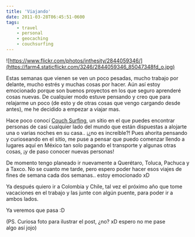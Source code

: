 ```yaml
---
title: 'Viajando'
date: 2011-03-28T06:45:51-0600
tags:
    - travel
    - personal
    - geocaching
    - couchsurfing
---
```


![https://www.flickr.com/photos/inthesity/2844059346/](https://farm4.staticflickr.com/3246/2844059346_85047348fd_o.jpg)

Estas semanas que vienen se ven un poco pesadas, mucho trabajo por delante, mucho estrés y muchas cosas por hacer. Aún así estoy emocionado porque son buenos proyectos en los que seguro aprenderé cosas nuevas. De cualquier modo estuve pensando y creo que para relajarme un poco (de esto y de otras cosas que vengo cargando desde antes), me he decidido a empezar a viajar mas.

Hace poco conocí [Couch Surfing](http://www.couchsurfing.org/home.html), un sitio en el que puedes encontrar personas de casi cualquier lado del mundo que están dispuestas a alojarte una o varias noches en su casa.. ¡¿no es increíble?! Pues ahorita pensando y curioseando en el sitio, me puse a pensar que puedo comenzar llendo a lugares aquí en México tan solo pagando el transporte y algunas otras cosas, ¡y de paso conocer nuevas personas!

De momento tengo planeado ir nuevamente a Querétaro, Toluca, Pachuca y a Taxco. No se cuanto me tarde, pero espero poder hacer esos viajes de fines de semana cada dos semanas.. estoy emocionado xD

Ya después quiero ir a Colombia y Chile, tal vez el próximo año que tome vacaciones en el trabajo y las junte con algún puente, para poder ir a ambos lados.

Ya veremos que pasa :D

(PS. Curiosa foto para ilustrar el post, ¿no? xD espero no me pase algo así jojo)
